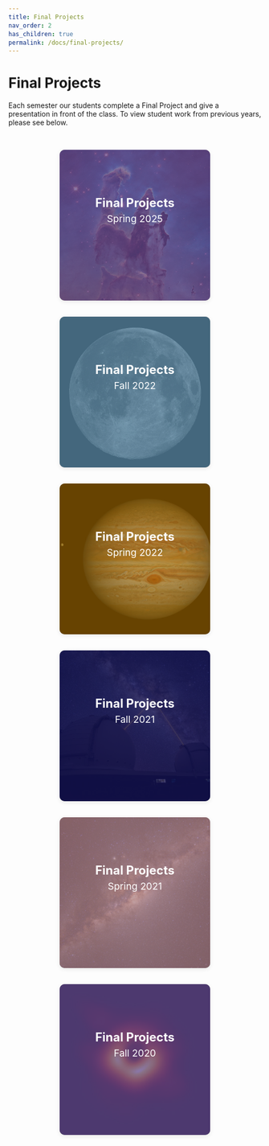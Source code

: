 ```yaml
---
title: Final Projects
nav_order: 2
has_children: true
permalink: /docs/final-projects/
---
```


# Final Projects

Each semester our students complete a Final Project and give a presentation in front of the class. To view student work from previous years, please see below.

<style>
  .tiles {
    display: grid;
    grid-template-columns: repeat(auto-fit, minmax(300px, 1fr));
    gap: 2rem;
    padding: 2rem;
    justify-items: center;
  }

  .tile {
    position: relative;
    width: 100%;
    max-width: 300px;
    height: 300px;
    border-radius: 10px;
    overflow: hidden;
    cursor: pointer;
    transition: all 0.3s ease;
    box-shadow: 0 2px 8px rgba(0,0,0,0.1);
  }

  .tile:hover {
    max-width: 320px;
    height: 320px;
    box-shadow: 0 6px 20px rgba(0,0,0,0.2);
  }

  .tile img {
    width: 100%;
    height: 100%;
    object-fit: cover;
    transition: filter 0.3s ease;
    filter: brightness(50%);
  }

  .tile:hover img {
    filter: brightness(100%);
  }

  .overlay {
    position: absolute;
    inset: 0;
    transition: opacity 0.3s ease;
    z-index: 1;
  }

  .tile:hover .overlay {
    opacity: 0;
  }

  .overlay-pink {
    background-color: rgba(255, 192, 203, 0.5); /* pink */
  }

  .overlay-blue {
    background-color: rgba(135, 206, 250, 0.5); /* cosmic blue */
  }

  .overlay-purple {
    background-color: rgba(147, 112, 219, 0.5); /* nebula purple */
  }

  .overlay-orange {
    background-color: rgba(255, 165, 0, 0.4); /* solar orange */
  }

  .overlay-galaxy {
    background-color: rgba(25, 25, 112, 0.6); /* deep space */
  }

  .text {
    position: absolute;
    inset: 0;
    color: white;
    z-index: 2;
    display: flex;
    flex-direction: column;
    align-items: center;
    justify-content: center;
    padding: 1rem;
    text-align: center;
  }

  .title {
    font-size: 1.5rem;
    font-weight: bold;
    line-height: 1.2;
  }

  .year {
    font-size: 1.2rem;
    margin-top: 0.25rem;
  }

  .description {
    opacity: 0;
    transition: opacity 0.3s ease 0.1s;
    font-size: 1rem;
    margin-top: 1.2rem;
    max-width: 85%;
  }

  .tile:hover .description {
    opacity: 1;
  }

  a.tile {
    text-decoration: none;
    color: inherit;
  }

  @media (max-width: 700px) {
    .tile:hover {
      max-width: 100%;
      height: 320px;
    }
  }
</style>

<section class="tiles">

  <a href="/docs/final-projects/spring-2025" class="tile">
    <img src="/assets/images/creation.png" alt="Pillars of Creation">
    <div class="overlay overlay-purple"></div>
    <div class="text">
      <div class="title">Final Projects</div>
      <div class="year">Spring 2025</div>
      <div class="description">Take a look at our most recent spring showcase.</div>
    </div>
  </a>

  <a href="/docs/final-projects/fall-2022" class="tile">
    <img src="/assets/images/moon.jpg" alt="Moon">
    <div class="overlay overlay-blue"></div>
    <div class="text">
      <div class="title">Final Projects</div>
      <div class="year">Fall 2022</div>
      <div class="description">Check out the Fall 2022 gallery of work.</div>
    </div>
  </a>

  <a href="/docs/final-projects/spring-2022" class="tile">
    <img src="/assets/images/jupiter.jpg" alt="Jupiter">
    <div class="overlay overlay-orange"></div>
    <div class="text">
      <div class="title">Final Projects</div>
      <div class="year">Spring 2022</div>
      <div class="description">Check out the Spring 2022 gallery of work.</div>
    </div>
  </a>

  <a href="/docs/final-projects/fall-2021" class="tile">
    <img src="/assets/images/keck.jpg" alt="Keck Observatory">
    <div class="overlay overlay-galaxy"></div>
    <div class="text">
      <div class="title">Final Projects</div>
      <div class="year">Fall 2021</div>
      <div class="description">Check out the Fall 2021 gallery of work.</div>
    </div>
  </a>

  <a href="/docs/final-projects/spring-2021" class="tile">
    <img src="/assets/images/milky.jpeg" alt="Milky Way">
    <div class="overlay overlay-pink"></div>
    <div class="text">
      <div class="title">Final Projects</div>
      <div class="year">Spring 2021</div>
      <div class="description">Check out the Spring 2021 gallery of work.</div>
    </div>
  </a>

  <a href="/docs/final-projects/fall-2020" class="tile">
    <img src="/assets/images/bh.jpg" alt="Black Hole">
    <div class="overlay overlay-purple"></div>
    <div class="text">
      <div class="title">Final Projects</div>
      <div class="year">Fall 2020</div>
      <div class="description">Check out the Fall 2020 gallery of work.</div>
    </div>
  </a>

</section>

